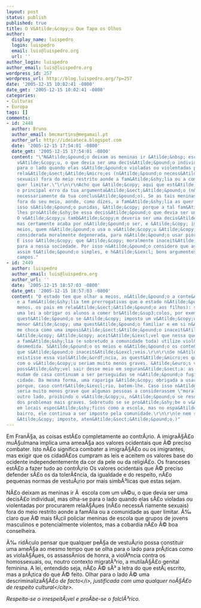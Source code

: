 ```yaml
---
layout: post
status: publish
published: true
title: O V&Atilde;&copy;u Que Tapa os Olhos
author:
  display_name: luispedro
  login: luispedro
  email: luis@luispedro.org
  url: ''
author_login: luispedro
author_email: luis@luispedro.org
wordpress_id: 257
wordpress_url: http://blog.luispedro.org/?p=257
date: '2005-12-15 10:02:41 -0800'
date_gmt: '2005-12-15 10:02:41 -0800'
categories:
- Culturas
- Europa
tags: []
comments:
- id: 2448
  author: Bruno
  author_email: bmcmartins@megamail.pt
  author_url: http://ideiateca.blogspot.com
  date: '2005-12-15 17:54:01 -0800'
  date_gmt: '2005-12-15 17:54:01 -0800'
  content: "\"N&Atilde;&pound;o deixam as meninas ir &Atilde;&nbsp; escola com um
    v&Atilde;&copy;u, o que devia ser uma decis&Atilde;&pound;o individual, mas olha-se
    para o lado quando elas s&Atilde;&pound;o violadas ou violentadas por procurarem
    rela&Atilde;&sect;&Atilde;&micro;es (n&Atilde;&pound;o necess&Atilde;&nbsp;riamente
    sexuais) fora do meio restrito aonde a fam&Atilde;&shy;lia ou a comunidade as
    quer limitar.\"\r\n\r\nAcho que &Atilde;&copy; aqui que est&Atilde;&iexcl; condensado
    o principal erro da tua argumenta&Atilde;&sect;&Atilde;&pound;o (n&Atilde;&pound;o
    necessariamente da tua conclus&Atilde;&pound;o). Se as tais meninas procuram rela&Atilde;&sect;&Atilde;&micro;es
    fora do seu meio, aonde, como dizes, a fam&Atilde;&shy;lia as quer mantar, e por
    isso s&Atilde;&pound;o punidas, &Atilde;&copy; porque a tal fam&Atilde;&shy;lia
    lhes pro&Atilde;&shy;be essa decis&Atilde;&pound;o que devia ser unicamente individual.
    O v&Atilde;&copy;u tamb&Atilde;&copy;m deveria ser uma decis&Atilde;&pound;o individual,
    mas certamente acaba por n&Atilde;&pound;o ser, e &Atilde;&copy; imposto. Em determinados
    meios, quem n&Atilde;&pound;o usa o v&Atilde;&copy;u &Atilde;&copy; certamente
    considerada moralmente degenerada, para n&Atilde;&pound;o usar piores apelidos.
    E isso &Atilde;&copy; que &Atilde;&copy; moralmente inaceit&Atilde;&iexcl;vel
    para a nossa sociedade. Por isso n&Atilde;&pound;o considero que as coisas sejam
    assim t&Atilde;&pound;o simples, e h&Atilde;&iexcl; bons argumentos em ambos os
    campos."
- id: 2449
  author: luispedro
  author_email: luis@luispedro.org
  author_url: ''
  date: '2005-12-15 18:57:03 -0800'
  date_gmt: '2005-12-15 18:57:03 -0800'
  content: "O estado tem que olhar a meios, n&Atilde;&pound;o a conte&Atilde;&ordm;dos;
    e a fam&Atilde;&shy;lia tem prerrogativas que o estado n&Atilde;&pound;o tem (pelo
    menos, os pais em rela&Atilde;&sect;&Atilde;&pound;o aos filhos): seria rid&Atilde;&shy;cula
    uma lei a obrigar os alunos a comer br&Atilde;&sup3;colos, por exemplo.\r\n\r\nA
    quest&Atilde;&pound;o se &Atilde;&copy; imposto um v&Atilde;&copy;u a uma rapariga
    menor &Atilde;&copy; uma quest&Atilde;&pound;o familiar e em si n&Atilde;&pound;o
    me choca como uma imposi&Atilde;&sect;&Atilde;&pound;o inaceit&Atilde;&iexcl;vel.\r\n\r\nN&Atilde;&pound;o
    &Atilde;&copy; &Atilde;&copy; aceit&Atilde;&iexcl;vel que nessa quest&Atilde;&pound;o,
    a fam&Atilde;&shy;lia (e sobretudo a comunidade toda) utilize viol&Atilde;&ordf;ncia
    desmedida. S&Atilde;&pound;o os meios e n&Atilde;&pound;o os conte&Atilde;&ordm;dos
    que s&Atilde;&pound;o inaceit&Atilde;&iexcl;veis.\r\n\r\nSe n&Atilde;&pound;o
    existisse essa viol&Atilde;&ordf;ncia, as quest&Atilde;&micro;es que se p&Atilde;&micro;em
    com o v&Atilde;&copy;u seriam muito menos graves. &Atilde;&euro;s vezes, nem &Atilde;&copy;
    poss&Atilde;&shy;vel sair desse meio em seguran&Atilde;&sect;a: as raparigas que
    mudam de casa continuam a ser perseguidas se n&Atilde;&pound;o fugirem para outra
    cidade. Da mesma forma, uma rapariga &Atilde;&copy; obrigada a usar o v&Atilde;&copy;u
    porque, caso contr&Atilde;&iexcl;rio, batem-lhe. Caso isso n&Atilde;&pound;o acontecesse,
    seria muito menos grave que algumas pessoas a considerassem \"moralmente impuras.\"\r\n\r\nPor
    outro lado, proibindo o v&Atilde;&copy;u, n&Atilde;&pound;o se resolve nenhum
    dos problemas mais graves. Sobretudo se se pro&Atilde;&shy;be o v&Atilde;&copy;u
    em locais espec&Atilde;&shy;ficos como a escola, mas no espa&Atilde;&sect;o do
    bairro, ele continua a ser imposto pela comunidade.\r\n\r\n(e nem sempre o v&Atilde;&copy;u
    &Atilde;&copy; imposto, aten&Atilde;&sect;&Atilde;&pound;o.)"
---
```

<p>Em Fran&Atilde;&sect;a, as coisas est&Atilde;&pound;o completamente ao contr&Atilde;&iexcl;rio. A imigra&Atilde;&sect;&Atilde;&pound;o mu&Atilde;&sect;ulmana implica uma amea&Atilde;&sect;a aos valores ocidentais que &Atilde;&copy; preciso combater. Isto n&Atilde;&pound;o significa combater a imigra&Atilde;&sect;&Atilde;&pound;o ou os imigrantes, mas exigir que os cidad&Atilde;&pound;os cumpram as leis e aceitem os valores base do ocidente independentemente da cor da pele ou da religi&Atilde;&pound;o. Os franceses est&Atilde;&pound;o a fazer tudo ao contr&Atilde;&iexcl;rio Os valores ocidentais que &Atilde;&copy; preciso defender s&Atilde;&pound;o os da toler&Atilde;&cent;ncia, da igualdade e do respeito, n&Atilde;&pound;o pequenas normas de vestu&Atilde;&iexcl;rio por mais simb&Atilde;&sup3;licas que estas sejam.</p>
<p>N&Atilde;&pound;o deixam as meninas ir &Atilde;&nbsp; escola com um v&Atilde;&copy;u, o que devia ser uma decis&Atilde;&pound;o individual, mas olha-se para o lado quando elas s&Atilde;&pound;o violadas ou violentadas por procurarem rela&Atilde;&sect;&Atilde;&micro;es (n&Atilde;&pound;o necess&Atilde;&nbsp;riamente sexuais) fora do meio restrito aonde a fam&Atilde;&shy;lia ou a comunidade as quer limitar. &Atilde;&permil; claro que &Atilde;&copy; mais f&Atilde;&iexcl;cil policiar meninas de escola que grupos de jovens masculinos e potencialmente violentos, mas a cobardia n&Atilde;&pound;o &Atilde;&copy; boa conselheira.</p>
<p>&Atilde;&permil; rid&Atilde;&shy;culo pensar que qualquer pe&Atilde;&sect;a de vestu&Atilde;&iexcl;rio possa constituir uma ame&Atilde;&sect;a ao mesmo tempo que se olha para o lado para pr&Atilde;&iexcl;ticas como as viola&Atilde;&sect;&Atilde;&micro;es, os assass&Atilde;&shy;nios de honra, a viol&Atilde;&ordf;ncia contra os homossexuais, ou, noutro contexto migrat&Atilde;&sup3;rio, a mutila&Atilde;&sect;&Atilde;&pound;o genital feminina. A lei, entendido seja, n&Atilde;&pound;o &Atilde;&copy; s&Atilde;&sup3; a letra do que est&Atilde;&iexcl; escrito, mas a pr&Atilde;&iexcl;tica do que &Atilde;&copy; feito. Olhar para o lado &Atilde;&copy; uma descriminaliza&Atilde;&sect;&Atilde;&pound;o <i>de facto<&#47;i>, justificada com uma qualquer no&Atilde;&sect;&Atilde;&pound;o de <cite>respeito cultural<&#47;cite>.</p>
<p>Respeita-se o irrespeit&Atilde;&iexcl;vel e pro&Atilde;&shy;be-se o folcl&Atilde;&sup3;rico.</p>
